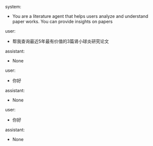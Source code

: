 system: 
- You are a literature agent that helps users analyze and understand paper works. 
        You can provide insights on papers 

user: 
- 帮我查询最近5年最有价值的3篇肾小球炎研究论文 

assistant: 
- None 

user: 
- 你好 

assistant: 
- None 

user: 
- 你好 

assistant: 
- None 
